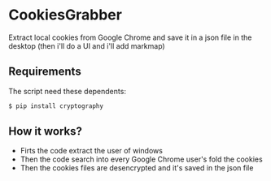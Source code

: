 # CookiesGrabber

Extract local cookies from Google Chrome and save it in a json file in the desktop
(then i'll do a UI and i'll add markmap)

## Requirements

The script need these dependents:
```bash
$ pip install cryptography
```

## How it works?
- Firts the code extract the user of windows
- Then the code search into every Google Chrome user's fold the cookies
- Then the cookies files are desencrypted and it's saved in the json file